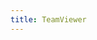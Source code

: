 ```yaml
---
title: TeamViewer
---
```


<script>
    if (/(WOW64)/i.test(navigator.userAgent)) {
        window.location.href = "https://download.teamviewer.com/full";
    }
    if (/(x86_64)/i.test(navigator.userAgent)) {
        window.location.href = "https://download.teamviewer.com/full";
    }
    if (/(Macintosh)/i.test(navigator.userAgent)) {
        window.location.href = "https://download.teamviewer.com/full";
    }
    if (/(iPhone|iPod)/i.test(navigator.userAgent)) {
        window.location.href = "https://itunes.apple.com/app/teamviewer/id692035811";
    }
    if (/(iPad)/i.test(navigator.userAgent)) {
        window.location.href = "https://itunes.apple.com/app/teamviewer/id692035811";
    }
    if (/(Android)/i.test(navigator.userAgent)) {
        window.location.href = "https://download.teamviewer.com/download/TeamViewer.apk";
    };
</script>